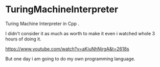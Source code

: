 # TuringMachineInterpreter
Turing Machine Interpreter in Cpp .


I didn't consider it as much as worth to make it even i watched whole 3 hours of doing it. 

https://www.youtube.com/watch?v=aKiuNhNjrgA&t=2618s

But one day i am going to do my own programming language.
